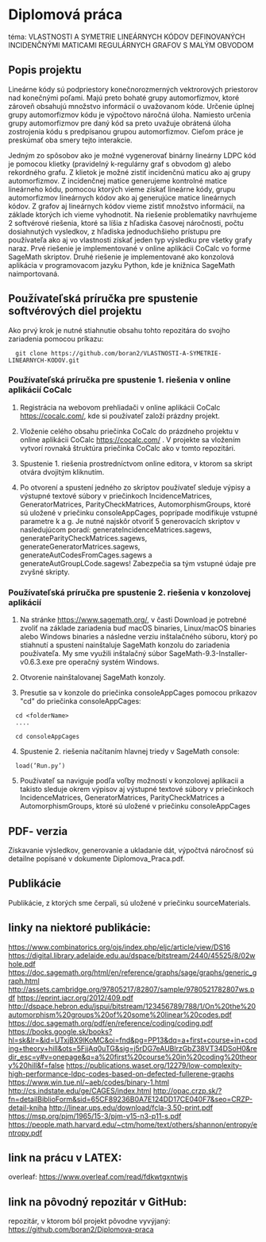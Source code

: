 # Diplomová práca
téma: VLASTNOSTI A SYMETRIE LINEÁRNYCH KÓDOV DEFINOVANÝCH INCIDENČNÝMI MATICAMI REGULÁRNYCH GRAFOV S MALÝM OBVODOM

## Popis projektu
Lineárne kódy sú podpriestory konečnorozmerných vektrorových priestorov nad konečnými poľami. Majú preto bohaté grupy automorfizmov, ktoré zároveň obsahujú množstvo informácií o uvažovanom kóde. Určenie úplnej grupy automorfizmov kódu je výpočtovo náročná úloha. Namiesto určenia grupy automorfizmov pre daný kód sa preto uvažuje obrátená úloha zostrojenia kódu s predpísanou grupou automorfizmov. Cieľom práce je preskúmať oba smery tejto interakcie.

Jedným zo spôsobov ako je možné vygenerovať binárny lineárny LDPC kód je pomocou klietky (pravidelný k-regulárny graf s obvodom g) alebo rekordného grafu. Z klietok je možné zistiť incidenčnú maticu ako aj grupy automorfizmov. Z incidenčnej matice generujeme kontrolné matice lineárneho kódu, pomocou ktorých vieme získať lineárne kódy, grupu automorfizmov lineárnych kódov ako aj generujúce matice lineárnych kódov. Z grafov aj lineárnych kódov vieme zistiť množstvo informácií, na základe ktorých ich vieme vyhodnotit. Na riešenie problematiky navrhujeme 2 softvérové riešenia, ktoré sa líšia z hľadiska časovej náročnosti, počtu dosiahnutých vysledkov, z hľadiska jednoduchšieho prístupu pre používateľa ako aj vo vlastnosti získať jeden typ výsledku pre všetky grafy naraz. Prvé riešenie je implementované v online aplikácii CoCalc vo forme SageMath skriptov.
Druhé riešenie je implementované ako konzolová aplikácia v programovacom jazyku Python, kde je knižnica SageMath naimportovaná.

## Používateľská príručka pre spustenie softvérových diel projektu
Ako prvý krok je nutné stiahnutie obsahu tohto repozitára do svojho zariadenia pomocou príkazu:
```
  git clone https://github.com/boran2/VLASTNOSTI-A-SYMETRIE-LINEARNYCH-KODOV.git
```


### Používateľská príručka pre spustenie 1. riešenia v online aplikácií CoCalc
1. Registrácia na webovom prehliadači v online aplikácii CoCalc https://cocalc.com/, kde si
používateľ založí prázdny projekt. 

2. Vloženie celého obsahu priečinka CoCalc do prázdneho projektu v online aplikácii CoCalc https://cocalc.com/ . V projekte sa vložením vytvorí
rovnaká štruktúra priečinka CoCalc ako v tomto repozitári.

3. Spustenie 1. riešenia prostredníctvom online editora, v ktorom sa skript otvára dvojitým kliknutím. 

4. Po otvorení a spustení jedného zo skriptov používateľ sleduje výpisy a výstupné textové súbory v priečinkoch IncidenceMatrices, GeneratorMatrices, ParityCheckMatrices, AutomorphismGroups, ktoré sú uložené v priečinku consoleAppCages, poprípade modifikuje vstupné parametre k a g. Je nutné najskôr otvoriť 5 generovacích skriptov v nasledujúcom poradí:
generateIncidenceMatrices.sagews, generateParityCheckMatrices.sagews, generateGeneratorMatrices.sagews, generateAutCodesFromCages.sagews a generateAutGroupLCode.sagews! Zabezpečia sa tým vstupné údaje pre zvyšné skripty.


### Používateľská príručka pre spustenie 2. riešenia v konzolovej aplikácií
1. Na stránke https://www.sagemath.org/, v časti Download je potrebné zvoliť na základe zariadenia buď macOS binaries, Linux/macOS binaries alebo Windows binaries a následne verziu inštalačného súboru, ktorý po stiahnutí a spustení nainštaluje SageMath konzolu do zariadenia používateľa. My sme využili inštalačný súbor SageMath-9.3-Installer-v0.6.3.exe pre operačný systém Windows. 

2. Otvorenie nainštalovanej SageMath konzoly. 

3. Presutie sa v konzole do priečinka consoleAppCages pomocou príkazov "cd" do priečinka consoleAppCages:
```
  cd <folderName>
  ....
```
    
    
```
  cd consoleAppCages
```


4. Spustenie 2. riešenia načítaním hlavnej triedy v SageMath console:
``` 
  load(’Run.py’)
```


5. Používateľ sa naviguje podľa voľby možností v konzolovej aplikacii a takisto sleduje okrem výpisov aj výstupné textové súbory v priečinkoch IncidenceMatrices, GeneratorMatrices, ParityCheckMatrices a AutomorphismGroups, ktoré sú uložené v priečinku consoleAppCages

## PDF- verzia
Získavanie výsledkov, generovanie a ukladanie dát, výpočtvá náročnosť sú detailne popísané v dokumente Diplomova_Praca.pdf.

##  Publikácie
Publikácie, z ktorých sme čerpali, sú uložené v priečinku sourceMaterials.

##  linky na niektoré publikácie:
https://www.combinatorics.org/ojs/index.php/eljc/article/view/DS16
https://digital.library.adelaide.edu.au/dspace/bitstream/2440/45525/8/02whole.pdf
https://doc.sagemath.org/html/en/reference/graphs/sage/graphs/generic_graph.html
http://assets.cambridge.org/97805217/82807/sample/9780521782807ws.pdf
https://eprint.iacr.org/2012/409.pdf
http://dspace.hebron.edu/jspui/bitstream/123456789/788/1/On%20the%20automorphism%20groups%20of%20some%20linear%20codes.pdf
https://doc.sagemath.org/pdf/en/reference/coding/coding.pdf
https://books.google.sk/books?hl=sk&lr=&id=UTxjBX9lKoMC&oi=fnd&pg=PP13&dq=a+first+course+in+coding+theory+hill&ots=5FjjAq0uTG&sig=j5rDG7eAUBlrzGbZ38VT34DSoH0&redir_esc=y#v=onepage&q=a%20first%20course%20in%20coding%20theory%20hill&f=false
https://publications.waset.org/12279/low-complexity-high-performance-ldpc-codes-based-on-defected-fullerene-graphs
https://www.win.tue.nl/~aeb/codes/binary-1.html
http://cs.indstate.edu/ge/CAGES/index.html
http://opac.crzp.sk/?fn=detailBiblioForm&sid=65CF89236B0A7E124DD17CE040F7&seo=CRZP-detail-kniha
http://linear.ups.edu/download/fcla-3.50-print.pdf
https://msp.org/pjm/1965/15-3/pjm-v15-n3-p11-s.pdf
https://people.math.harvard.edu/~ctm/home/text/others/shannon/entropy/entropy.pdf

##  link na prácu v LATEX:
overleaf: https://www.overleaf.com/read/fdkwtgxntwjs

##  link na pôvodný repozitár v GitHub:
repozitár, v ktorom ból projekt pôvodne vyvýjaný: https://github.com/boran2/Diplomova-praca


